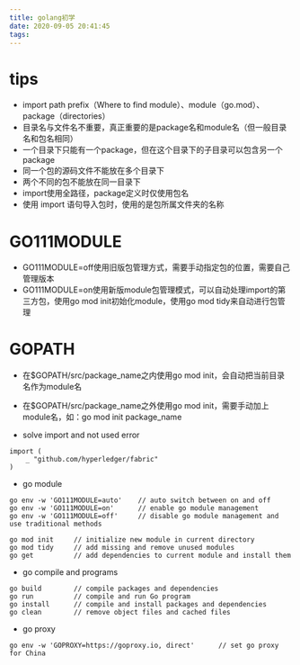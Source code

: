```yaml
---
title: golang初学
date: 2020-09-05 20:41:45
tags:
---
```


# tips
+ import path prefix（Where to find module）、module（go.mod）、package（directories）
+ 目录名与文件名不重要，真正重要的是package名和module名（但一般目录名和包名相同）
+ 一个目录下只能有一个package，但在这个目录下的子目录可以包含另一个package
+ 同一个包的源码文件不能放在多个目录下
+ 两个不同的包不能放在同一目录下
+ import使用全路径，package定义时仅使用包名
+ 使用 import 语句导入包时，使用的是包所属文件夹的名称

# GO111MODULE
+ GO111MODULE=off使用旧版包管理方式，需要手动指定包的位置，需要自己管理版本
+ GO111MODULE=on使用新版module包管理模式，可以自动处理import的第三方包，使用go mod init初始化module，使用go mod tidy来自动进行包管理

# GOPATH
+ 在$GOPATH/src/package_name之内使用go mod init，会自动把当前目录名作为module名
+ 在$GOPATH/src/package_name之外使用go mod init，需要手动加上module名，如：go mod init package_name

+ solve import and not used error
```
import (
    _ "github.com/hyperledger/fabric"
)
```

+ go module
```
go env -w 'GO111MODULE=auto'    // auto switch between on and off
go env -w 'GO111MODULE=on'      // enable go module management
go env -w 'GO111MODULE=off'     // disable go module management and use traditional methods

go mod init     // initialize new module in current directory
go mod tidy     // add missing and remove unused modules
go get          // add dependencies to current module and install them
```

+ go compile and programs
```
go build        // compile packages and dependencies
go run          // compile and run Go program
go install      // compile and install packages and dependencies
go clean        // remove object files and cached files
```

+ go proxy
```
go env -w 'GOPROXY=https://goproxy.io, direct'      // set go proxy for China
```
